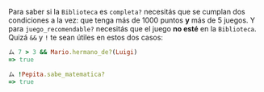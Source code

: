 Para saber si la `Biblioteca` es `completa?` necesitás que se cumplan dos condiciones a la vez: que tenga más de 1000 puntos **y** más de 5 juegos. Y para `juego_recomendable?` necesitás que el juego **no esté** en la `Biblioteca`. Quizá `&&` y `!` te sean útiles en estos dos casos:

```ruby
ム 7 > 3 && Mario.hermano_de?(Luigi)
=> true

ム !Pepita.sabe_matematica?
=> true
```

